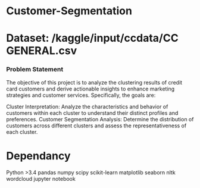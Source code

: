 # Customer-Segmentation

# Dataset: /kaggle/input/ccdata/CC GENERAL.csv

### Problem Statement ###

The objective of this project is to analyze the clustering results of credit card customers and derive actionable insights to enhance marketing strategies and customer services. Specifically, the goals are:

Cluster Interpretation: Analyze the characteristics and behavior of customers within each cluster to understand their distinct profiles and preferences. Customer Segmentation Analysis: Determine the distribution of customers across different clusters and assess the representativeness of each cluster.

# Dependancy

Python >3.4
pandas
numpy
scipy
scikit-learn
matplotlib
seaborn
nltk
wordcloud
jupyter notebook








